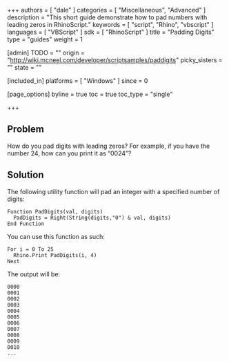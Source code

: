 +++
authors = [ "dale" ]
categories = [ "Miscellaneous", "Advanced" ]
description = "This short guide demonstrate how to pad numbers with leading zeros in RhinoScript."
keywords = [ "script", "Rhino", "vbscript" ]
languages = [ "VBScript" ]
sdk = [ "RhinoScript" ]
title = "Padding Digits"
type = "guides"
weight = 1

[admin]
TODO = ""
origin = "http://wiki.mcneel.com/developer/scriptsamples/paddigits"
picky_sisters = ""
state = ""

[included_in]
platforms = [ "Windows" ]
since = 0

[page_options]
byline = true
toc = true
toc_type = "single"

+++

 
## Problem

How do you pad digits with leading zeros?  For example, if you have the number 24, how can you print it as “0024”?

## Solution

The following utility function will pad an integer with a specified number of digits:

```vbnet
Function PadDigits(val, digits)
  PadDigits = Right(String(digits,"0") & val, digits)
End Function
```

You can use this function as such:

```vbnet
For i = 0 To 25
  Rhino.Print PadDigits(i, 4)
Next
```

The output will be:

```vbs
0000
0001
0002
0003
0004
0005
0006
0007
0008
0009
0010
...
```
